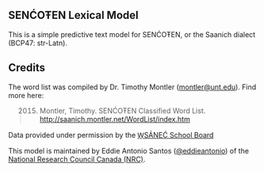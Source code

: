 SENĆOŦEN Lexical Model
----------------------

This is a simple predictive text model for SENĆOŦEN, or the Saanich
dialect (BCP47: str-Latn).

Credits
-------

The word list was compiled by Dr. Timothy Montler (<montler@unt.edu>).
Find more here:

> 2015. Montler, Timothy. SENĆOŦEN Classified Word List.
> <http://saanich.montler.net/WordList/index.htm>

Data provided under permission by the [W̱SÁNEĆ School Board][WSANEC]

This model is maintained by Eddie Antonio Santos ([@eddieantonio][]) of
the [National Research Council Canada (NRC)][NRC].

[WSANEC]: https://wsanecschoolboard.ca/administration/wsb-policies/au-welew-tribal-school
[@eddieantonio]: https://github.com/eddieantonio
[NRC]: https://nrc.canada.ca/en/node/1378
